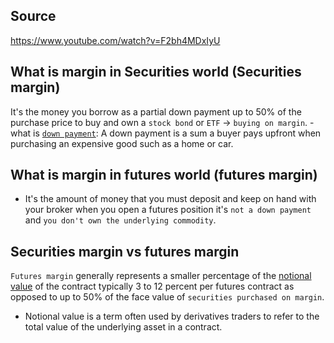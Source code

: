
## Source
https://www.youtube.com/watch?v=F2bh4MDxIyU

## What is margin in Securities world (Securities margin)
It's the money you borrow as a partial down payment up to 50% of the purchase price to buy and own a `stock bond` or `ETF` -> `buying on margin`.
	- what is [`down payment`](https://www.investopedia.com/terms/d/down_payment.asp): A down payment is a sum a buyer pays upfront when purchasing an expensive good such as a home or car.
## What is margin in futures world (futures margin)
- It's the amount of money that you must deposit and keep on hand with your broker when you open a futures position it's `not a down payment` and `you don't own the underlying commodity`.

## Securities margin vs futures margin
`Futures margin` generally represents a smaller percentage of the [notional value](https://www.investopedia.com/terms/n/notionalvalue.asp) of the contract typically 3 to 12 percent per futures contract as opposed to up to 50% of the face value of `securities purchased on margin`.
- Notional value is a term often used by derivatives traders to refer to the total value of the underlying asset in a contract.


